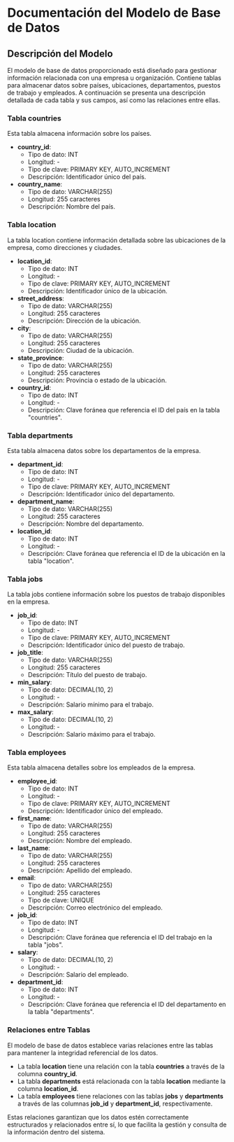 # Documentación del Modelo de Base de Datos

## Descripción del Modelo

El modelo de base de datos proporcionado está diseñado para gestionar información relacionada con una empresa u organización. Contiene tablas para almacenar datos sobre países, ubicaciones, departamentos, puestos de trabajo y empleados. A continuación se presenta una descripción detallada de cada tabla y sus campos, así como las relaciones entre ellas.

### Tabla **countries**
Esta tabla almacena información sobre los países.

- **country_id**: 
  - Tipo de dato: INT
  - Longitud: -
  - Tipo de clave: PRIMARY KEY, AUTO_INCREMENT
  - Descripción: Identificador único del país.
- **country_name**: 
  - Tipo de dato: VARCHAR(255)
  - Longitud: 255 caracteres
  - Descripción: Nombre del país.

### Tabla **location**
La tabla location contiene información detallada sobre las ubicaciones de la empresa, como direcciones y ciudades.

- **location_id**: 
  - Tipo de dato: INT
  - Longitud: -
  - Tipo de clave: PRIMARY KEY, AUTO_INCREMENT
  - Descripción: Identificador único de la ubicación.
- **street_address**: 
  - Tipo de dato: VARCHAR(255)
  - Longitud: 255 caracteres
  - Descripción: Dirección de la ubicación.
- **city**: 
  - Tipo de dato: VARCHAR(255)
  - Longitud: 255 caracteres
  - Descripción: Ciudad de la ubicación.
- **state_province**: 
  - Tipo de dato: VARCHAR(255)
  - Longitud: 255 caracteres
  - Descripción: Provincia o estado de la ubicación.
- **country_id**: 
  - Tipo de dato: INT
  - Longitud: -
  - Descripción: Clave foránea que referencia el ID del país en la tabla "countries".

### Tabla **departments**
Esta tabla almacena datos sobre los departamentos de la empresa.

- **department_id**: 
  - Tipo de dato: INT
  - Longitud: -
  - Tipo de clave: PRIMARY KEY, AUTO_INCREMENT
  - Descripción: Identificador único del departamento.
- **department_name**: 
  - Tipo de dato: VARCHAR(255)
  - Longitud: 255 caracteres
  - Descripción: Nombre del departamento.
- **location_id**: 
  - Tipo de dato: INT
  - Longitud: -
  - Descripción: Clave foránea que referencia el ID de la ubicación en la tabla "location".

### Tabla **jobs**
La tabla jobs contiene información sobre los puestos de trabajo disponibles en la empresa.

- **job_id**: 
  - Tipo de dato: INT
  - Longitud: -
  - Tipo de clave: PRIMARY KEY, AUTO_INCREMENT
  - Descripción: Identificador único del puesto de trabajo.
- **job_title**: 
  - Tipo de dato: VARCHAR(255)
  - Longitud: 255 caracteres
  - Descripción: Título del puesto de trabajo.
- **min_salary**: 
  - Tipo de dato: DECIMAL(10, 2)
  - Longitud: -
  - Descripción: Salario mínimo para el trabajo.
- **max_salary**: 
  - Tipo de dato: DECIMAL(10, 2)
  - Longitud: -
  - Descripción: Salario máximo para el trabajo.

### Tabla **employees**
Esta tabla almacena detalles sobre los empleados de la empresa.

- **employee_id**: 
  - Tipo de dato: INT
  - Longitud: -
  - Tipo de clave: PRIMARY KEY, AUTO_INCREMENT
  - Descripción: Identificador único del empleado.
- **first_name**: 
  - Tipo de dato: VARCHAR(255)
  - Longitud: 255 caracteres
  - Descripción: Nombre del empleado.
- **last_name**: 
  - Tipo de dato: VARCHAR(255)
  - Longitud: 255 caracteres
  - Descripción: Apellido del empleado.
- **email**: 
  - Tipo de dato: VARCHAR(255)
  - Longitud: 255 caracteres
  - Tipo de clave: UNIQUE
  - Descripción: Correo electrónico del empleado.
- **job_id**: 
  - Tipo de dato: INT
  - Longitud: -
  - Descripción: Clave foránea que referencia el ID del trabajo en la tabla "jobs".
- **salary**: 
  - Tipo de dato: DECIMAL(10, 2)
  - Longitud: -
  - Descripción: Salario del empleado.
- **department_id**: 
  - Tipo de dato: INT
  - Longitud: -
  - Descripción: Clave foránea que referencia el ID del departamento en la tabla "departments".

### Relaciones entre Tablas
El modelo de base de datos establece varias relaciones entre las tablas para mantener la integridad referencial de los datos.

- La tabla **location** tiene una relación con la tabla **countries** a través de la columna **country_id**.
- La tabla **departments** está relacionada con la tabla **location** mediante la columna **location_id**.
- La tabla **employees** tiene relaciones con las tablas **jobs** y **departments** a través de las columnas **job_id** y **department_id**, respectivamente.

Estas relaciones garantizan que los datos estén correctamente estructurados y relacionados entre sí, lo que facilita la gestión y consulta de la información dentro del sistema.
